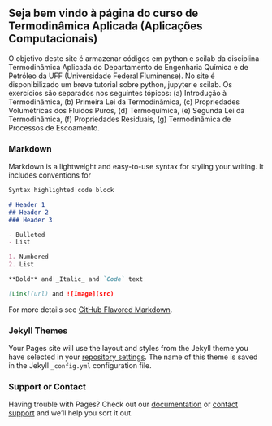 ## Seja bem vindo à página do curso de Termodinâmica Aplicada (Aplicações Computacionais)

O objetivo deste site é armazenar códigos em python e scilab da disciplina Termodinâmica Aplicada do Departamento de Engenharia Química e de Petróleo da UFF (Universidade Federal Fluminense). No site é disponibilizado um breve tutorial sobre python, jupyter e scilab. Os exercícios são separados nos seguintes tópicos: (a) Introdução à Termodinâmica, (b) Primeira Lei da Termodinâmica, (c) Propriedades Volumétricas dos Fluidos Puros, (d) Termoquímica, (e) Segunda Lei da Termodinâmica, (f) Propriedades Residuais, (g) Termodinâmica de Processos de Escoamento.

### Markdown

Markdown is a lightweight and easy-to-use syntax for styling your writing. It includes conventions for

```markdown
Syntax highlighted code block

# Header 1
## Header 2
### Header 3

- Bulleted
- List

1. Numbered
2. List

**Bold** and _Italic_ and `Code` text

[Link](url) and ![Image](src)
```

For more details see [GitHub Flavored Markdown](https://guides.github.com/features/mastering-markdown/).

### Jekyll Themes

Your Pages site will use the layout and styles from the Jekyll theme you have selected in your [repository settings](https://github.com/NEOEQ/Termodinamica/settings). The name of this theme is saved in the Jekyll `_config.yml` configuration file.

### Support or Contact

Having trouble with Pages? Check out our [documentation](https://docs.github.com/categories/github-pages-basics/) or [contact support](https://support.github.com/contact) and we’ll help you sort it out.
